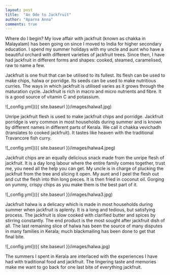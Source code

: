 ```yaml
---
layout: post
title:  "An Ode to Jackfruit"
author: "Aparna Anna"
comments: true
---
```

Where do I begin? My love affair with jackfruit (known as chakka in Malayalam) has been going on since I moved to India for higher secondary education. I spend my summer holidays with my uncle and aunt who have a beautiful orchard with different varieties of jackfruit trees. Since then, I have had jackfruit in different forms and shapes: cooked, steamed, caramelised, raw to name a few.

Jackfruit is one fruit that can be utilised to its fullest. Its flesh can be used to make chips, halwa or porridge. Its seeds can be used to make nutritious curries. The ways in which jackfruit is utilised varies as it grows through the maturation cycle. Jackfruit is rich in macro and micro nutrients and fibre. It is a good source of vitamin C and potassium.

![_config.yml]({{ site.baseurl }}/images/halwa1.jpg)

Unripe jackfruit flesh is used to make jackfruit chips and porridge. Jackfruit porridge is very common in most households during summer and is known by different names in different parts of Kerala. We call it chakka vevichadh (translates to cooked jackfruit). It tastes like heaven with the traditional Travancore fish curry. 

![_config.yml]({{ site.baseurl }}/images/halwa4.jpeg)

Jackfruit chips are an equally delicious snack made from the unripe flesh of jackfruit. It is a day long labour where the entire family comes together, trust me, you need all the help you can get. My uncle is in charge of plucking the jackfruit from the tree and slicing it open. My aunt and I peel the flesh out and cut the flesh into thin long pieces. It is then fried in coconut oil. Gorging on yummy, crispy chips as you make them is the best part of it.

![_config.yml]({{ site.baseurl }}/images/halwa3.jpg)

Jackfruit halwa is a delicacy which is made in most households during summer when jackfruit is aplenty. It is a long and tedious, but satisfying process. The jackfruit is slow cooked with clarified butter and spices by stirring constantly. The end product is the most sought after jackfruit dish of all. The last remaining slice of halwa has been the source of many disputes in many families in Kerala; much blackmailing has been done to get that final bite. 

![_config.yml]({{ site.baseurl }}/images/halwa.jpg)

The summers I spent in Kerala are interlaced with the experiences I have had with traditional food and jackfruit. The lingering taste and memories make me want to go back for one last bite of everything jackfruit.

